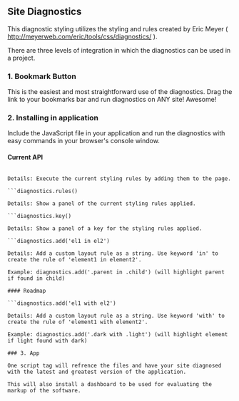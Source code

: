 ## Site Diagnostics

This diagnostic styling utilizes the styling and rules created by Eric Meyer ( http://meyerweb.com/eric/tools/css/diagnostics/ ).

There are three levels of integration in which the diagnostics can be used in a project.

### 1. Bookmark Button

This is the easiest and most straightforward use of the diagnostics. Drag the link to your bookmarks bar and run diagnostics on ANY site! Awesome!

### 2. Installing in application

Include the JavaScript file in your application and run the diagnostics with easy commands in your browser's console window.

#### Current API

```diagnostics.run()

Details: Execute the current styling rules by adding them to the page.

```diagnostics.rules()

Details: Show a panel of the current styling rules applied.

```diagnostics.key()

Details: Show a panel of a key for the styling rules applied.

```diagnostics.add('el1 in el2')

Details: Add a custom layout rule as a string. Use keyword 'in' to create the rule of 'element1 in element2'.

Example: diagnostics.add('.parent in .child') (will highlight parent if found in child)

#### Roadmap

```diagnostics.add('el1 with el2')

Details: Add a custom layout rule as a string. Use keyword 'with' to create the rule of 'element1 with element2'.

Example: diagnostics.add('.dark with .light') (will highlight element if light found with dark)

### 3. App

One script tag will refrence the files and have your site diagnosed with the latest and greatest version of the application.

This will also install a dashboard to be used for evaluating the markup of the software.
